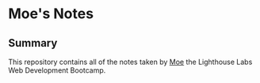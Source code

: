 # Moe's Notes

## Summary 

This repository contains all of the notes taken by [Moe](https://github.com/moe7cafor) the Lighthouse Labs Web Development Bootcamp.